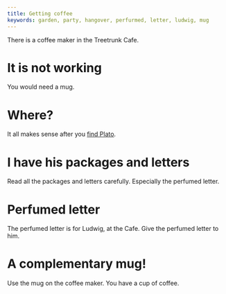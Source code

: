 ```yaml
---
title: Getting coffee
keywords: garden, party, hangover, perfurmed, letter, ludwig, mug
---
```


There is a coffee maker in the Treetrunk Cafe.

# It is not working
You would need a mug.

# Where?
It all makes sense after you [find Plato](018-plato.md).

# I have his packages and letters
Read all the packages and letters carefully. Especially the perfumed letter.

# Perfumed letter
The perfumed letter is for Ludwig, at the Cafe. Give the perfumed letter to him.

# A complementary mug!
Use the mug on the coffee maker. You have a cup of coffee.

